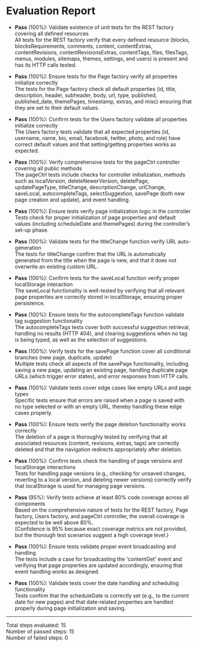 # Evaluation Report

- **Pass** (100%): Validate existence of unit tests for the REST factory covering all defined resources  
  All tests for the REST factory verify that every defined resource (blocks, blocksRequirements, comments, content, contentExtras, contentRevisions, contentRevisionsExtras, contentTags, files, filesTags, menus, modules, sitemaps, themes, settings, and users) is present and has its HTTP calls tested.

- **Pass** (100%): Ensure tests for the Page factory verify all properties initialize correctly  
  The tests for the Page factory check all default properties (id, title, description, header, subheader, body, url, type, published, published_date, themePages, timestamp, extras, and misc) ensuring that they are set to their default values.

- **Pass** (100%): Confirm tests for the Users factory validate all properties initialize correctly  
  The Users factory tests validate that all expected properties (id, username, name, bio, email, facebook, twitter, photo, and role) have correct default values and that setting/getting properties works as expected.

- **Pass** (100%): Verify comprehensive tests for the pageCtrl controller covering all public methods  
  The pageCtrl tests include checks for controller initialization, methods such as localVersion, deleteNewerVersion, deletePage, updatePageType, titleChange, descriptionChange, urlChange, saveLocal, autocompleteTags, selectSuggestion, savePage (both new page creation and update), and event handling.

- **Pass** (100%): Ensure tests verify page initialization logic in the controller  
  Tests check for proper initialization of page properties and default values (including scheduleDate and themePages) during the controller’s set-up phase.

- **Pass** (100%): Validate tests for the titleChange function verify URL auto-generation  
  The tests for titleChange confirm that the URL is automatically generated from the title when the page is new, and that it does not overwrite an existing custom URL.

- **Pass** (100%): Confirm tests for the saveLocal function verify proper localStorage interaction  
  The saveLocal functionality is well-tested by verifying that all relevant page properties are correctly stored in localStorage, ensuring proper persistence.

- **Pass** (100%): Ensure tests for the autocompleteTags function validate tag suggestion functionality  
  The autocompleteTags tests cover both successful suggestion retrieval, handling no results (HTTP 404), and clearing suggestions when no tag is being typed, as well as the selection of suggestions.

- **Pass** (100%): Verify tests for the savePage function cover all conditional branches (new page, duplicate, update)  
  Multiple tests check all aspects of the savePage functionality, including saving a new page, updating an existing page, handling duplicate page URLs (which trigger error states), and error responses from HTTP calls.

- **Pass** (100%): Validate tests cover edge cases like empty URLs and page types  
  Specific tests ensure that errors are raised when a page is saved with no type selected or with an empty URL, thereby handling these edge cases properly.

- **Pass** (100%): Ensure tests verify the page deletion functionality works correctly  
  The deletion of a page is thoroughly tested by verifying that all associated resources (content, revisions, extras, tags) are correctly deleted and that the navigation redirects appropriately after deletion.

- **Pass** (100%): Confirm tests check the handling of page versions and localStorage interactions  
  Tests for handling page versions (e.g., checking for unsaved changes, reverting to a local version, and deleting newer versions) correctly verify that localStorage is used for managing page versions.

- **Pass** (95%): Verify tests achieve at least 80% code coverage across all components  
  Based on the comprehensive nature of tests for the REST factory, Page factory, Users factory, and pageCtrl controller, the overall coverage is expected to be well above 80%.  
  (Confidence is 95% because exact coverage metrics are not provided, but the thorough test scenarios suggest a high coverage level.)

- **Pass** (100%): Ensure tests validate proper event broadcasting and handling  
  The tests include a case for broadcasting the 'contentGet' event and verifying that page properties are updated accordingly, ensuring that event handling works as designed.

- **Pass** (100%): Validate tests cover the date handling and scheduling functionality  
  Tests confirm that the scheduleDate is correctly set (e.g., to the current date for new pages) and that date-related properties are handled properly during page initialization and saving.

---

Total steps evaluated: 15  
Number of passed steps: 15  
Number of failed steps: 0